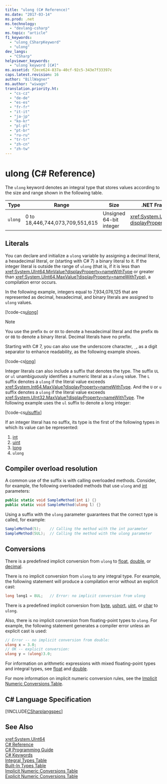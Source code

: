 ```yaml
---
title: "ulong (C# Reference)"
ms.date: "2017-03-14"
ms.prod: .net
ms.technology: 
  - "devlang-csharp"
ms.topic: "article"
f1_keywords: 
  - "ulong_CSharpKeyword"
  - "ulong"
dev_langs: 
  - "CSharp"
helpviewer_keywords: 
  - "ulong keyword [C#]"
ms.assetid: f2ece624-837a-40cf-92c5-343e7f33397c
caps.latest.revision: 16
author: "BillWagner"
ms.author: "wiwagn"
translation.priority.ht: 
  - "cs-cz"
  - "de-de"
  - "es-es"
  - "fr-fr"
  - "it-it"
  - "ja-jp"
  - "ko-kr"
  - "pl-pl"
  - "pt-br"
  - "ru-ru"
  - "tr-tr"
  - "zh-cn"
  - "zh-tw"
---
```

# ulong (C# Reference)

The `ulong` keyword denotes an integral type that stores values according to the size and range shown in the following table.  
  
|Type|Range|Size|.NET Framework type|  
|----------|-----------|----------|-------------------------|  
|`ulong`|0 to 18,446,744,073,709,551,615|Unsigned 64-bit integer|<xref:System.UInt64?displayProperty=nameWithType>|  
  
## Literals  

You can declare and initialize a `ulong` variable by assigning a decimal literal, a hexadecimal literal, or (starting with C# 7) a binary literal to it.  If the integer literal is outside the range of `ulong` (that is, if it is less than <xref:System.UInt64.MinValue?displayProperty=nameWithType> or greater than <xref:System.UInt64.MaxValue?displayProperty=nameWithType>), a compilation error occurs. 

In the following example, integers equal to 7,934,076,125 that are represented as decimal, hexadecimal, and binary literals are assigned to `ulong` values.  
  
[!code-cs[ulong](../../../../samples/snippets/csharp/language-reference/keywords/numeric-literals.cs#ULong)]  

> [!NOTE] 
> You use the prefix `0x` or `0X` to denote a hexadecimal literal and the prefix `0b` or `0B` to denote a binary literal. Decimal literals have no prefix. 

Starting with C# 7, you can also use the underscore character, `_`, as a digit separator to enhance readability, as the following example shows.

[!code-cs[long](../../../../samples/snippets/csharp/language-reference/keywords/numeric-literals.cs#LongS)]  
 
 Integer literals can also include a suffix that denotes the type. The suffix `UL` or `ul` unambiguously identifies a numeric literal as a `ulong` value. The `L` suffix denotes a `ulong` if the literal value exceeds <xref:System.Int64.MaxValue?displayProperty=nameWithType>. And the `U` or `u` suffix denotes a `ulong` if the literal value exceeds <xref:System.UInt32.MaxValue?displayProperty=nameWithType>. The following example uses the `ul` suffix to denote a long integer:
 
[!code-cs[ulsuffix](../../../../samples/snippets/csharp/language-reference/keywords/numeric-suffixes.cs#2)]

If an integer literal has no suffix, its type is the first of the following types in which its value can be represented: 

1. [int](int.md)
2. [uint](../../../csharp/language-reference/keywords/uint.md)
3. [long](long.md)
4. `ulong`

## Compiler overload resolution
  
 A common use of the suffix is with calling overloaded methods. Consider, for example, the following overloaded methods that use `ulong` and [int](../../../csharp/language-reference/keywords/int.md) parameters:  
  
```csharp  
public static void SampleMethod(int i) {}  
public static void SampleMethod(ulong l) {}  
```  
  
 Using a suffix with the `ulong` parameter guarantees that the correct type is called, for example:  
  
```csharp  
SampleMethod(5);    // Calling the method with the int parameter  
SampleMethod(5UL);  // Calling the method with the ulong parameter  
```  
  
## Conversions  
 There is a predefined implicit conversion from `ulong` to [float](../../../csharp/language-reference/keywords/float.md), [double](../../../csharp/language-reference/keywords/double.md), or [decimal](../../../csharp/language-reference/keywords/decimal.md).  
  
 There is no implicit conversion from `ulong` to any integral type. For example, the following statement will produce a compilation error without an explicit cast:  
  
```csharp  
long long1 = 8UL;   // Error: no implicit conversion from ulong  
```  
  
 There is a predefined implicit conversion from [byte](../../../csharp/language-reference/keywords/byte.md), [ushort](../../../csharp/language-reference/keywords/ushort.md), [uint](../../../csharp/language-reference/keywords/uint.md), or [char](../../../csharp/language-reference/keywords/char.md) to `ulong`.  
  
 Also, there is no implicit conversion from floating-point types to `ulong`. For example, the following statement generates a compiler error unless an explicit cast is used:  
  
```csharp  
// Error -- no implicit conversion from double:  
ulong x = 3.0;  
// OK -- explicit conversion:  
ulong y = (ulong)3.0;    
```  
  
 For information on arithmetic expressions with mixed floating-point types and integral types, see [float](../../../csharp/language-reference/keywords/float.md) and [double](../../../csharp/language-reference/keywords/double.md).  
  
 For more information on implicit numeric conversion rules, see the [Implicit Numeric Conversions Table](../../../csharp/language-reference/keywords/implicit-numeric-conversions-table.md).  
  
## C# Language Specification  
 [!INCLUDE[CSharplangspec](~/includes/csharplangspec-md.md)]  
  
## See Also  
 <xref:System.UInt64>   
 [C# Reference](../../../csharp/language-reference/index.md)   
 [C# Programming Guide](../../../csharp/programming-guide/index.md)   
 [C# Keywords](../../../csharp/language-reference/keywords/index.md)   
 [Integral Types Table](../../../csharp/language-reference/keywords/integral-types-table.md)   
 [Built-In Types Table](../../../csharp/language-reference/keywords/built-in-types-table.md)   
 [Implicit Numeric Conversions Table](../../../csharp/language-reference/keywords/implicit-numeric-conversions-table.md)   
 [Explicit Numeric Conversions Table](../../../csharp/language-reference/keywords/explicit-numeric-conversions-table.md)
